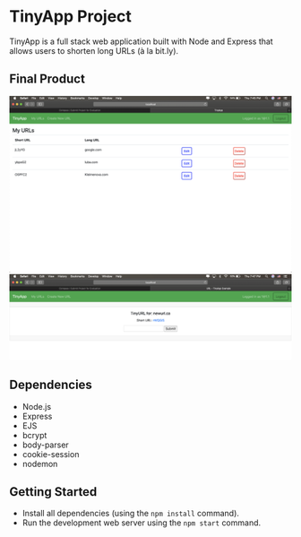 # TinyApp Project

TinyApp is a full stack web application built with Node and Express that allows users to shorten long URLs (à la bit.ly).

## Final Product

!["Index page of tinyApp with links"](https://github.com/LiubovKleimenova/tinyapp/blob/master/docs/indexpage.png?raw=true)
!["Page for editing links"](https://github.com/LiubovKleimenova/tinyapp/blob/master/docs/editingpage.png?raw=true)

## Dependencies

- Node.js
- Express
- EJS
- bcrypt
- body-parser
- cookie-session
- nodemon

## Getting Started

- Install all dependencies (using the `npm install` command).
- Run the development web server using the `npm start` command.